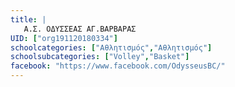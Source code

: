 ```yaml
---
title: |
   Α.Σ. ΟΔΥΣΣΕΑΣ ΑΓ.ΒΑΡΒΑΡΑΣ 
UID: ["org191120180334"]
schoolcategories: ["Αθλητισμός","Αθλητισμός"]
schoolsubcategories: ["Volley","Basket"]
facebook: "https://www.facebook.com/OdysseusBC/"
---
```


